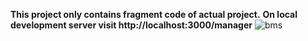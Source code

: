 **This project only contains fragment code of actual project.**
**On local development server visit http://localhost:3000/manager**
![bms](https://github.com/letsbuildanything/bms_erp/assets/101002817/024f9b4e-fc71-458f-ba0c-f906196e2e40)
